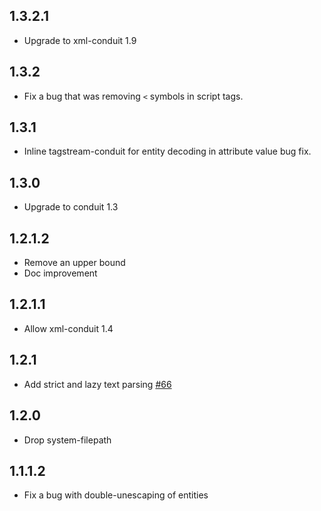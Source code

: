 ## 1.3.2.1

* Upgrade to xml-conduit 1.9

## 1.3.2

* Fix a bug that was removing `<` symbols in script tags.

## 1.3.1

* Inline tagstream-conduit for entity decoding in attribute value bug
  fix.

## 1.3.0

* Upgrade to conduit 1.3

## 1.2.1.2

* Remove an upper bound
* Doc improvement

## 1.2.1.1

* Allow xml-conduit 1.4

## 1.2.1

* Add strict and lazy text parsing [#66](https://github.com/snoyberg/xml/pull/66)

## 1.2.0

* Drop system-filepath

## 1.1.1.2

* Fix a bug with double-unescaping of entities
